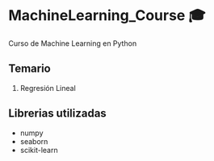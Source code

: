 # MachineLearning_Course :mortar_board:
Curso de Machine Learning en Python

## Temario

1. Regresión Lineal

## Librerias utilizadas

- numpy
- seaborn
- scikit-learn